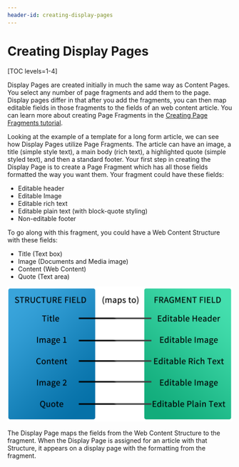 ```yaml
---
header-id: creating-display-pages
---
```


# Creating Display Pages

[TOC levels=1-4]

Display Pages are created initially in much the same way as Content Pages. You 
select any number of page fragments and add them to the page. Display
pages differ in that after you add the fragments, you can then map editable
fields in those fragments to the fields of an web content article. You can
learn more about creating Page Fragments in the 
[Creating Page Fragments tutorial](/docs/7-2/user/-/knowledge_base/u/creating-fragments).

Looking at the example of a template for a long form article, we can 
see how Display Pages utilize Page Fragments. The article can have an image, a 
title (simple style text), a main body (rich text), a highlighted quote 
(simple styled text), and then a standard footer. Your first step in 
creating the Display Page is to create a Page Fragment which has all those
fields formatted the way you want them. Your fragment could have these fields:

-  Editable header
-  Editable Image
-  Editable rich text
-  Editable plain text (with block-quote styling)
-  Non-editable footer

To go along with this fragment, you could have a Web Content Structure with 
these fields:

-  Title (Text box)
-  Image (Documents and Media image)
-  Content (Web Content)
-  Quote (Text area)

![Figure 1: Connecting structure fields to fragment data.](../../../../../images/structure-to-fragment.png)

The Display Page maps the fields from the Web Content Structure to the
fragment. When the Display Page is assigned for an article with that Structure,
it appears on a display page with the formatting from the fragment.
